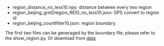 - region_distance_no_less10.npy: distance between every two region
- region_beijing_grid2region_REID_no_less10.json: GPS convert to region id
- region_beijing_countfilter10.json: region boundary.

The first two files can be generaged by the boundary file, please refer to the show_region.py.
Or download from [data](https://drive.google.com/drive/folders/15LVQDIdPMPAQo58YoeTjn0NSyHCxsZ2y?usp=sharing)


